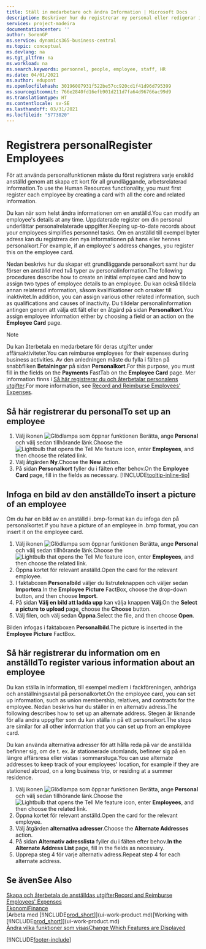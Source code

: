 ```yaml
---
title: Ställ in medarbetare och ändra Information | Microsoft Docs
description: Beskriver hur du registrerar ny personal eller redigerar information för nuvarande anställda.
services: project-madeira
documentationcenter: ''
author: SorenGP
ms.service: dynamics365-business-central
ms.topic: conceptual
ms.devlang: na
ms.tgt_pltfrm: na
ms.workload: na
ms.search.keywords: personnel, people, employee, staff, HR
ms.date: 04/01/2021
ms.author: edupont
ms.openlocfilehash: 30196087931f522be57cc920cd1f41d96d795399
ms.sourcegitcommit: 766e2840fd16efb901d211d7fa64d96766ac99d9
ms.translationtype: HT
ms.contentlocale: sv-SE
ms.lasthandoff: 03/31/2021
ms.locfileid: "5773820"
---
```

# <a name="register-employees"></a><span data-ttu-id="bcc46-103">Registrera personal</span><span class="sxs-lookup"><span data-stu-id="bcc46-103">Register Employees</span></span>
<span data-ttu-id="bcc46-104">För att använda personalfunktionen måste du först registrera varje enskild anställd genom att skapa ett kort för all grundläggande, arbetsrelaterad information.</span><span class="sxs-lookup"><span data-stu-id="bcc46-104">To use the Human Resources functionality, you must first register each employee by creating a card with all the core and related information.</span></span>

<span data-ttu-id="bcc46-105">Du kan när som helst ändra informationen om en anställd.</span><span class="sxs-lookup"><span data-stu-id="bcc46-105">You can modify an employee's details at any time.</span></span> <span data-ttu-id="bcc46-106">Uppdaterade register om din personal underlättar personalrelaterade uppgifter.</span><span class="sxs-lookup"><span data-stu-id="bcc46-106">Keeping up-to-date records about your employees simplifies personnel tasks.</span></span> <span data-ttu-id="bcc46-107">Om en anställd till exempel byter adress kan du registrera den nya informationen på hans eller hennes personalkort.</span><span class="sxs-lookup"><span data-stu-id="bcc46-107">For example, if an employee's address changes, you register this on the employee card.</span></span>

<span data-ttu-id="bcc46-108">Nedan beskrivs hur du skapar ett grundläggande personalkort samt hur du förser en anställd med två typer av personalinformation.</span><span class="sxs-lookup"><span data-stu-id="bcc46-108">The following procedures describe how to create an initial employee card and how to assign two types of employee details to an employee.</span></span> <span data-ttu-id="bcc46-109">Du kan också tilldela annan relaterad information, såsom kvalifikationer och orsaker till inaktivitet.</span><span class="sxs-lookup"><span data-stu-id="bcc46-109">In addition, you can assign various other related information, such as qualifications and causes of inactivity.</span></span> <span data-ttu-id="bcc46-110">Du tilldelar personalinformation antingen genom att välja ett fält eller en åtgärd på sidan **Personalkort**.</span><span class="sxs-lookup"><span data-stu-id="bcc46-110">You assign employee information either by choosing a field or an action on the **Employee Card** page.</span></span>

> [!NOTE]  
> <span data-ttu-id="bcc46-111">Du kan återbetala en medarbetare för deras utgifter under affärsaktiviteter.</span><span class="sxs-lookup"><span data-stu-id="bcc46-111">You can reimburse employees for their expenses during business activities.</span></span> <span data-ttu-id="bcc46-112">Av den anledningen måste du fylla i fälten på snabbfliken **Betalningar** på sidan **Personalkort**.</span><span class="sxs-lookup"><span data-stu-id="bcc46-112">For this purpose, you must fill in the fields on the **Payments** FastTab on the **Employee Card** page.</span></span> <span data-ttu-id="bcc46-113">Mer information finns i [Så här registrerar du och återbetalar personalens utgifter](finance-how-record-reimburse-employee-expenses.md).</span><span class="sxs-lookup"><span data-stu-id="bcc46-113">For more information, see [Record and Reimburse Employees' Expenses](finance-how-record-reimburse-employee-expenses.md).</span></span>

## <a name="to-set-up-an-employee"></a><span data-ttu-id="bcc46-114">Så här registrerar du personal</span><span class="sxs-lookup"><span data-stu-id="bcc46-114">To set up an employee</span></span>
1. <span data-ttu-id="bcc46-115">Välj ikonen ![Glödlampa som öppnar funktionen Berätta](media/ui-search/search_small.png "Berätta vad du vill göra"), ange **Personal** och välj sedan tillhörande länk.</span><span class="sxs-lookup"><span data-stu-id="bcc46-115">Choose the ![Lightbulb that opens the Tell Me feature](media/ui-search/search_small.png "Tell me what you want to do") icon, enter **Employees**, and then choose the related link.</span></span>
2. <span data-ttu-id="bcc46-116">Välj åtgärden **Ny**.</span><span class="sxs-lookup"><span data-stu-id="bcc46-116">Choose the **New** action.</span></span>
3. <span data-ttu-id="bcc46-117">På sidan **Personalkort** fyller du i fälten efter behov.</span><span class="sxs-lookup"><span data-stu-id="bcc46-117">On the **Employee Card** page, fill in the fields as necessary.</span></span> [!INCLUDE[tooltip-inline-tip](includes/tooltip-inline-tip_md.md)]

## <a name="to-insert-a-picture-of-an-employee"></a><span data-ttu-id="bcc46-118">Infoga en bild av den anställde</span><span class="sxs-lookup"><span data-stu-id="bcc46-118">To insert a picture of an employee</span></span>
<span data-ttu-id="bcc46-119">Om du har en bild av en anställd i .bmp-format kan du infoga den på personalkortet.</span><span class="sxs-lookup"><span data-stu-id="bcc46-119">If you have a picture of an employee in .bmp format, you can insert it on the employee card.</span></span>

1. <span data-ttu-id="bcc46-120">Välj ikonen ![Glödlampa som öppnar funktionen Berätta](media/ui-search/search_small.png "Berätta vad du vill göra"), ange **Personal** och välj sedan tillhörande länk.</span><span class="sxs-lookup"><span data-stu-id="bcc46-120">Choose the ![Lightbulb that opens the Tell Me feature](media/ui-search/search_small.png "Tell me what you want to do") icon, enter **Employees**, and then choose the related link.</span></span>
2. <span data-ttu-id="bcc46-121">Öppna kortet för relevant anställd.</span><span class="sxs-lookup"><span data-stu-id="bcc46-121">Open the card for the relevant employee.</span></span>
3. <span data-ttu-id="bcc46-122">I faktaboxen **Personalbild** väljer du listruteknappen och väljer sedan **Importera**.</span><span class="sxs-lookup"><span data-stu-id="bcc46-122">In the **Employee Picture** FactBox, choose the drop-down button, and then choose **Import**.</span></span>
4. <span data-ttu-id="bcc46-123">På sidan **Välj en bild att ladda upp** kan välja knappen **Välj**.</span><span class="sxs-lookup"><span data-stu-id="bcc46-123">On the **Select a picture to upload** page, choose the **Choose** button.</span></span>
5. <span data-ttu-id="bcc46-124">Välj filen, och välj sedan **Öppna**.</span><span class="sxs-lookup"><span data-stu-id="bcc46-124">Select the file, and then choose **Open**.</span></span>

<span data-ttu-id="bcc46-125">Bilden infogas i faktaboxen **Personalbild**.</span><span class="sxs-lookup"><span data-stu-id="bcc46-125">The picture is inserted in the **Employee Picture** FactBox.</span></span>

## <a name="to-register-various-information-about-an-employee"></a><span data-ttu-id="bcc46-126">Så här registrerar du information om en anställd</span><span class="sxs-lookup"><span data-stu-id="bcc46-126">To register various information about an employee</span></span>
<span data-ttu-id="bcc46-127">Du kan ställa in information, till exempel medlem i fackföreningen, anhöriga och anställningsavtal på personalkortet.</span><span class="sxs-lookup"><span data-stu-id="bcc46-127">On the employee card, you can set up information, such as union membership, relatives, and contracts for the employee.</span></span> <span data-ttu-id="bcc46-128">Nedan beskrivs hur du ställer in en alternativ adress.</span><span class="sxs-lookup"><span data-stu-id="bcc46-128">The following describes how to set up an alternate address.</span></span> <span data-ttu-id="bcc46-129">Stegen är liknande för alla andra uppgifter som du kan ställa in på ett personalkort.</span><span class="sxs-lookup"><span data-stu-id="bcc46-129">The steps are similar for all other information that you can set up from an employee card.</span></span>

<span data-ttu-id="bcc46-130">Du kan använda alternativa adresser för att hålla reda på var de anställda befinner sig, om de t. ex. är stationerade utomlands, befinner sig på en längre affärsresa eller vistas i sommarstuga.</span><span class="sxs-lookup"><span data-stu-id="bcc46-130">You can use alternate addresses to keep track of your employees’ location, for example if they are stationed abroad, on a long business trip, or residing at a summer residence.</span></span>

1. <span data-ttu-id="bcc46-131">Välj ikonen ![Glödlampa som öppnar funktionen Berätta](media/ui-search/search_small.png "Berätta vad du vill göra"), ange **Personal** och välj sedan tillhörande länk.</span><span class="sxs-lookup"><span data-stu-id="bcc46-131">Choose the ![Lightbulb that opens the Tell Me feature](media/ui-search/search_small.png "Tell me what you want to do") icon, enter **Employees**, and then choose the related link.</span></span>
2. <span data-ttu-id="bcc46-132">Öppna kortet för relevant anställd.</span><span class="sxs-lookup"><span data-stu-id="bcc46-132">Open the card for the relevant employee.</span></span>
3. <span data-ttu-id="bcc46-133">Välj åtgärden **alternativa adresser**.</span><span class="sxs-lookup"><span data-stu-id="bcc46-133">Choose the **Alternate Addresses** action.</span></span>
4. <span data-ttu-id="bcc46-134">På sidan **Alternativ adresslista** fyller du i fälten efter behov.</span><span class="sxs-lookup"><span data-stu-id="bcc46-134">**In the Alternate Address List** page, fill in the fields as necessary.</span></span>
5. <span data-ttu-id="bcc46-135">Upprepa steg 4 för varje alternativ adress.</span><span class="sxs-lookup"><span data-stu-id="bcc46-135">Repeat step 4 for each alternate address.</span></span>

## <a name="see-also"></a><span data-ttu-id="bcc46-136">Se även</span><span class="sxs-lookup"><span data-stu-id="bcc46-136">See Also</span></span>
[<span data-ttu-id="bcc46-137">Skapa och återbetala de anställdas utgifter</span><span class="sxs-lookup"><span data-stu-id="bcc46-137">Record and Reimburse Employees' Expenses</span></span>](finance-how-record-reimburse-employee-expenses.md)  
[<span data-ttu-id="bcc46-138">Ekonomi</span><span class="sxs-lookup"><span data-stu-id="bcc46-138">Finance</span></span>](finance.md)  
<span data-ttu-id="bcc46-139">[Arbeta med [!INCLUDE[prod_short](includes/prod_short.md)]](ui-work-product.md)</span><span class="sxs-lookup"><span data-stu-id="bcc46-139">[Working with [!INCLUDE[prod_short](includes/prod_short.md)]](ui-work-product.md)</span></span>  
[<span data-ttu-id="bcc46-140">Ändra vilka funktioner som visas</span><span class="sxs-lookup"><span data-stu-id="bcc46-140">Change Which Features are Displayed</span></span>](ui-experiences.md)


[!INCLUDE[footer-include](includes/footer-banner.md)]